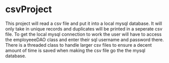 # csvProject
This project will read a csv file and put it into a local mysql database. It will only take in unique records and duplicates will be printed in a seperate csv file. To get the local mysql connection to work the user will have to access the employeeeDAO class and enter their sql username and password there. There is a threaded class to handle larger csv files to ensure a decent amount of time is saved when making the csv file go the the mysql database.

